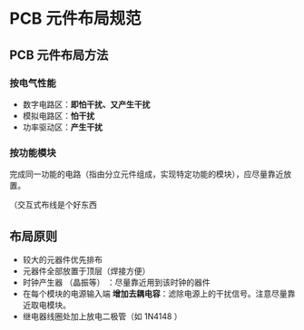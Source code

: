 
# PCB 元件布局规范

## PCB 元件布局方法

### 按电气性能

* 数字电路区：**即怕干扰、又产生干扰**
* 模拟电路区：**怕干扰**
* 功率驱动区：**产生干扰**

### 按功能模块

完成同一功能的电路（指由分立元件组成，实现特定功能的模块），应尽量靠近放置。

（交互式布线是个好东西

## 布局原则

* 较大的元器件优先排布
* 元器件全部放置于顶层（焊接方便）
* 时钟产生器 （晶振等） ：尽量靠近用到该时钟的器件
* 在每个模块的电源输入端 **增加去耦电容**：滤除电源上的干扰信号。注意尽量靠近取电模块。
* 继电器线圈处加上放电二极管（如 1N4148 ）
